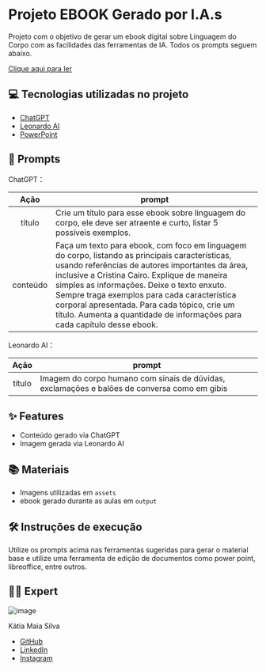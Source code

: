 # Projeto EBOOK Gerado por I.A.s

Projeto com o objetivo de gerar um ebook digital sobre Linguagem do Corpo com as facilidades das ferramentas de IA. 
Todos os prompts seguem abaixo.

[Clique aqui para ler](https://github.com/katiamaiasilva/ebook-com-ia/blob/main/output/Ebook%20Linguagem%20do%20Corpo%20DIO.pdf)


## 💻 Tecnologias utilizadas no projeto

- [ChatGPT](https://chat.openai.com/) 
- [Leonardo AI](https://leonardo.ai/)
- [PowerPoint](https://www.microsoft.com/en/microsoft-365/powerpoint)



## 🧠 Prompts

  ChatGPT：

|   Ação   | prompt                                                                                                                                                                                                                                                                         |
| :------: | ------------------------------------------------------------------------------------------------------------------------------------------------------------------------------------------------------------------------------------------------------------------------------ |
|  título  | Crie um título para esse ebook sobre linguagem do corpo, ele deve ser atraente e curto, listar 5 possíveis exemplos.                                                       |
| conteúdo | Faça um texto para ebook, com foco em linguagem do corpo, listando as principais características, usando referências de autores importantes da área, inclusive a Cristina Cairo. Explique de maneira simples as informações. Deixe o texto enxuto. Sempre traga exemplos para cada característica corporal apresentada. Para cada tópico, crie um título. Aumenta a quantidade de informações para cada capítulo desse ebook. |


Leonardo AI：

|  Ação  | prompt                                                                                 |
| :----: | -------------------------------------------------------------------------------------- |
| título | Imagem do corpo humano com sinais de dúvidas, exclamações e balões de conversa como em gibis |



## ✨ Features

- Conteúdo gerado via ChatGPT
- Imagem gerada via Leonardo AI



## 📚 Materiais

- Imagens utilizadas em `assets`
- ebook gerado durante as aulas em `output`



## 🛠️ Instruções de execução

Utilize os prompts acima nas ferramentas sugeridas para gerar o material base e utilize uma ferramenta de edição de documentos como power point, libreoffice, entre outros.



## 👨‍💻 Expert

![image](https://github.com/user-attachments/assets/7fbfb836-2e90-4d26-84b8-fba35dca24e9)

Kátia Maia Silva
- [GitHub](https://github.com/katiamaiasilva) 
- [LinkedIn](https://www.linkedin.com/in/katia-maia-silva-382a3b331/)
- [Instagram](https://www.instagram.com/katiamaia._/)
